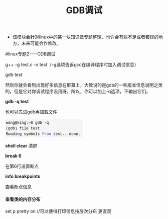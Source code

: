 ﻿---
layout: post
title:  "GDB调试"
data: 星期四, 26. 三月 2020 09:51下午 
categories: linux
tags: 专题
---
* 该模块会针对linux中的某一块知识做专题整理，也许会有些不足或者错误的地方，未来可能会作修改。

#linux专题2----GDB调试


g++ -g test.c -o test（-g选项告诉gcc在编译程序时加入调试信息）

gdb test

然后你就会看到出现好多信息在屏幕上，大致说的是gdb的一些版本信息说明之类的，但是它对你调试程序没用呀，所以，你可以加上-q选项，不输出它们。

**gdb -q test**

也可以先进gdb再加载文件 

![](imgs/20200331-174117.png)


**shell clear** 
清屏


**break 6**

在第6行设置断点

**info breakpoints**

查看断点信息

#### 查看类的内存分布

set p pretty on //可以使得打印信息按层次分布 更直观




